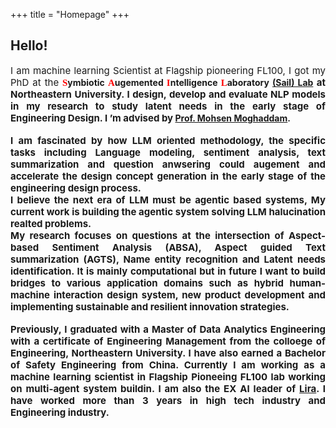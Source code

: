 +++
title = "Homepage"
+++

## Hello!

<div align="justify"><font style="font-size: 15px;">I am machine learning Scientist at Flagship pioneering FL100, I got my PhD at the</font>
<b><font style="font-size: 15px;" face="Trebuchet MS" font color="#FF0000">S</font>ymbiotic
<font style="font-size: 15px;" face="Trebuchet MS" font color="#FF0000">A</font>ugemented
<font style="font-size: 15px;" face="Trebuchet MS" font color="#FF0000">I</font>ntelligence 
<font style="font-size: 15px;" face="Trebuchet MS" font color="#FF0000">L</font>aboratory
 <a href="https://www.sail-nu.com/">(Sail) Lab</a><font style="font-size: 15px;"> at Northeastern University. 
 I design, develop and evaluate NLP models in my research to study latent needs in the early stage of Engineering Design. 
  I ’m advised by</font> <a href="https://coe.northeastern.edu/people/moghaddam-mohsen/">Prof. Mohsen Moghaddam</a>.</div>
<br>
<div align="justify"><font style="font-size: 15px;">I am fascinated by how LLM oriented methodology, the specific tasks including Language modeling, sentiment analysis, text summarization and question anwsering could augement and accelerate the design concept generation in the early stage of the engineering design process. 
<br>
I believe the next era of LLM must be agentic based systems, My current work is building the agentic system solving LLM halucination realted problems.
<br>
My research focuses on questions at the intersection of Aspect-based Sentiment Analysis (ABSA), Aspect guided Text summarization (AGTS), Name entity recognition and Latent needs identification. 
It is mainly computational but in future I want to build bridges to various application domains such as hybrid human-machine interaction design system, new product development and implementing sustainable and resilient innovation strategies.</font></div>
<br>
<div align="justify"><font style="font-size: 15px;"> Previously, I graduated with a Master of Data Analytics Engineering with a certificate of Engineering Management from the colloege of Engineering, Northeastern University. I have also earned a Bachelor of Safety Engineering from China. Currently I am working as a machine learning scientist in Flagship Pioneeing FL100 lab working on multi-agent system buildin. I am also the EX AI leader of <a href="https://liraglobal.com/">Lira</a>. I have worked more than 3 years in high tech industry and Engineering industry. 
</font></div> 

